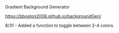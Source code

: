 Gradient Background Generator

https://bboston2008.github.io/backgroundGen/

8/31 - Added a function to toggle between 2-4 colors.
